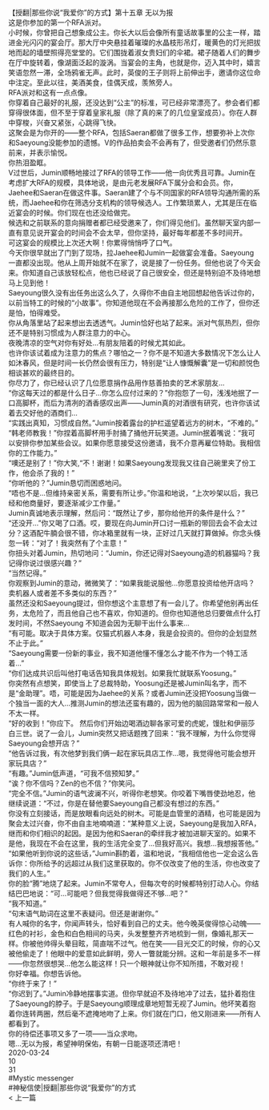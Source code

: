 <br/>
【授翻|那些你说“我爱你”的方式】第十五章 无以为报<br/>
这是你参加的第一个RFA派对。<br/>
小时候，你曾把自己想象成公主。你长大以后会像所有童话故事里的公主一样，踏进金光闪闪的宴会厅。那大厅中央悬挂着璀璨的水晶枝形吊灯，暖黄色的灯光把拔地而起的墙壁照得亮堂堂的。它们围拢着淑女贵妇们的伞裙。裙子随着人们的舞步在厅中旋转着，像湖面泛起的漩涡。当宴会的主角，也就是你，迈入其中时，嬉言笑语忽然一滞，全场鸦雀无声。此时，英俊的王子则将上前伸出手，邀请你这位命中注定。至此以往，美酒美食，佳偶天成，羡煞旁人。<br/>
RFA派对和这有一点点像。<br/>
你穿着自己最好的礼服，还没达到“公主”的标准，可已经非常漂亮了。参会者们都穿得很体面，但不至于穿着皇家礼服（除了真的来了的几位皇室成员）。你在人群中穿梭，兴奋又紧张，心跳得飞快。<br/>
这聚会是为你开的——整个RFA，包括Saeran都做了很多工作，想要弥补上次你和Saeyoung没能参加的遗憾。V的作品拍卖会不会再有了，但受邀者们仍然乐意前来，并表示愉悦。<br/>
你热泪盈眶。<br/>
V过世后，Jumin顺畅地接过了RFA的领导工作——他一向优秀且可靠。Jumin在考虑扩大RFA的规模，具体地说，是由元老发展RFA下属分会和会员。你，Jaehee和Saeran在做这件事。Saeran建了个与不同国家的RFA领导沟通所需的系统，而Jaehee和你在筛选分支机构的领导候选人。工作繁琐累人，尤其是压在临近宴会的时候。你们现在也还没给做完。<br/>
候选和之前联系的意向捐赠者都已经受邀来了，你们得见他们。虽然聊天室内部一直有意见说开宴会的时间会不会太早，但你坚持，最好每年都差不多时间开。<br/>
可这宴会的规模比上次还大啊！你累得悄悄呼了口气。<br/>
今天你很早就出了门到了现场，拉Jaehee和Jumin一起做宴会准备。Saeyoung一直都没出现。他从上周开始就不在家了，说是接了一份任务。但他也说了今天会来。你知道自己该放轻松点，他也已经说了自己很安全，但还是特别迫不及待地想马上见到他！<br/>
Saeyoung很久没有出任务出这么久了，久得你不由自主地回想起他告诉过你的，以前当特工的时候的“小故事”。你知道他现在不会再接那么危险的工作了，但你还是怕，怕得难受。<br/>
你从角落里站了起来想出去透透气。Jumin恰好也站了起来。派对气氛热烈，但你还不是特别习惯成为人群注意力的中心。<br/>
夜晚清凉的空气对你有好处...有朋友陪着的时候尤其如此。<br/>
也许你该试着成为注意力的焦点？哪怕之一？你不是不知道大多数情况下怎么让人如沐春风，但是时间一长仍然会很有压力，特别是“让人慷慨解囊”是一切和颜悦色相谈甚欢的最终目的。<br/>
你尽力了，你已经认识了几位愿意捐作品用作慈善拍卖的艺术家朋友...<br/>
“你这每天过的都是什么日子...你怎么应付过来的？”你抱怨了一句，浅浅地抿了一口高脚杯，而后为清冽的酒香感叹出声——Jumin真的对酒很有研究，也许你该试着去交好他的酒商们...<br/>
“实践出真知，习惯成自然。”Jumin按着露台的护栏遥望着远方的树木，“不难的。”<br/>
“韩老师教我！”你捏着高脚杯用手肘捅了捅他开玩笑道。Jumin抿着嘴说：“我可以安排你参加某些会议。如果你愿意接受这份邀请，我不介意再雇位特助。我相信你的工作能力。”<br/>
“噢还是别了！”你大笑,“不！谢谢！如果Saeyoung发现我又往自己碗里夹了份工作，他会杀了我的！”<br/>
“你听他的？”Jumin恳切而困惑地问。<br/>
“唔也不是...但维持亲密关系，需要有所让步。”你温和地说，“上次吵架以后，我已经和他商量好，要逐渐减少工作量。”<br/>
Jumin真诚地表示理解，然后问：“既然让了步，那你给他开的条件是什么？”<br/>
“还没开...”你又喝了口酒。哎，要现在向Jumin开口讨一瓶新的带回去会不会太过分？这酒配牛腩会很不错，你冰箱里就有一块，正好过几天就打算做掉。你念头倏忽一转：“对了！我突然有了个主意！”<br/>
你扭头对着Jumin，热切地问：“Jumin，你还记得对Saeyoung造的机器猫吗？我记得你说过很感兴趣？”<br/>
“当然记得。”<br/>
你观察到Jumin的意动，微微笑了：“如果我能说服他...你愿意投资给他开店吗？卖机器人或者差不多类似的东西？”<br/>
虽然还没和Saeyoung提过，但你想这个主意想了有一会儿了。你希望他别再出任务，太危险了，而且他自己也不喜欢，你知道的。但你也知道他总归要做点什么打发时间，不然Saeyoung 不知道会因为无聊干出什么事来...<br/>
“有可能。取决于具体方案。仅猫式机器人本身，我是会投资的。但你的企划显然不止于此。”<br/>
“Saeyoung需要一份新的事业，我不知道他懂不懂怎么才能不作为一个特工活着...”<br/>
“你们达成共识后叫他打电话告知我具体规划。如果我忙就联系Yoosung。”<br/>
你突然有点想笑，即使当上了总裁特助，Yoosung还是被Jumin叫名字，而不是“金助理”。唔，可能是因为Jaehee的关系？或者Jumin还没把Yoosung当做一个独当一面的大人...推测Jumin的想法还蛮有趣的，因为他的脑回路常常和一般人不太一样。<br/>
“好的收到！”你应下。 然后你们开始边喝酒边聊各家可爱的虎妮，馒肚和伊丽莎白三世。说了一会儿，Jumin突然又把话题拽了回来：“我不理解，为什么你觉得Saeyoung会想开店？”<br/>
“他告诉过我，有次他梦到我们俩一起在家玩具店工作...嗯，我觉得他可能会想开家玩具店？”<br/>
“有趣。”Jumin低声道，“可我不信预知梦。”<br/>
“诶？你不信吗？Zen的也不信？”你笑问。<br/>
“完全不信。”Jumin的语气波澜不兴，听得你老想笑。你咬着下嘴唇使劲地忍，他继续说道：“不过，你是在替他要Saeyoung自己都没有想过的东西。”<br/>
你没有立刻接话，而是放眼看向远处的树木。可能是血管里的酒精，也可能是因为聚会太过兴奋，你不由自主地喃喃道：“某种意义上说，Saeyoung是我加入RFA，继而和你们相识的起因。是因为他和Saeran的牵绊我才被加进聊天室的。如果不是他，我现在不会在这里，我的生活完全变了...但我好高兴。我想...我想报答他。”<br/>
“如果他听到你说的这些话，”Jumin斟酌着，温和地说，“我相信他也一定会这么告诉你：你所给予的远超过从我们这里获取的。你不仅改变了他的生活，你也改变了我们的人生。”<br/>
你的脸“腾”地烧了起来。Jumin不常夸人，但每次夸的时候都特别打动人心。你结结巴巴地说：“可...可能吧？但我觉得我做得还不够...吧？”<br/>
“我不知道。”<br/>
“句末语气助词在这里不表疑问。但还是谢谢你。”<br/>
有人喊你的名字，你闻声转头，恰好看到自己的丈夫。他今晚英俊得惊心动魄——红色的衬衫，金色和白色相间的马夹，头发整整齐齐地梳到一侧，像婚礼那天一样。你被他帅得头晕目眩，简直喘不过气。他在笑——目光交汇的时候，你的心又被他偷走了！他眼中的爱意如此鲜明，旁人一瞥就能分辨。这和一年前是多不一样——你忽然很想哭...他怎么能这样！只一个眼神就让你不知所措，不敢对视！<br/>
你好幸福。你想告诉他。<br/>
“你终于来了！”<br/>
“你迟到了。”Jumin冷静地摆事实道。但你早就迫不及待地冲了过去，猛扑着抱住了Saeyoung的脖子。于是Saeyoung顺理成章地短暂无视了Jumin。他坏笑着抱着你连转两圈，然后毫不遮掩地吻了上来。你们就在门口，他又刚进来——所有人都看到了。<br/>
你的待偿还事项又多了一项——当众求吻。<br/>
嗯...无以为报，希望神明保佑，有朝一日能逐项还清吧！<br/>
2020-03-24<br/>
10<br/>
31<br/>
#Mystic messenger<br/>
#神秘信使|授翻|那些你说“我爱你”的方式<br/>
< 上一篇<br/>
